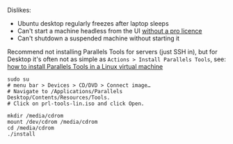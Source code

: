 Dislikes:
- Ubuntu desktop regularly freezes after laptop sleeps
- Can't start a machine headless from the UI [without a pro licence](https://kb.parallels.com/en/123298)
- Can't shutdown a suspended machine without starting it


Recommend not installing Parallels Tools for servers (just SSH in), but for Desktop it's
often not as simple as `Actions > Install Parallels Tools`, see: 
[how to install Parallels Tools in a Linux virtual machine](https://www.parallels.com/blogs/parallels-tools/#:~:text=How%20to%20install%20Parallels%20Tools%20in%20a%20Linux%20virtual%20machine)

```
sudo su
# menu bar > Devices > CD/DVD > Connect image…
# Navigate to /Applications/Parallels Desktop/Contents/Resources/Tools.
# Click on prl-tools-lin.iso and click Open.

mkdir /media/cdrom
mount /dev/cdrom /media/cdrom
cd /media/cdrom
./install

```

